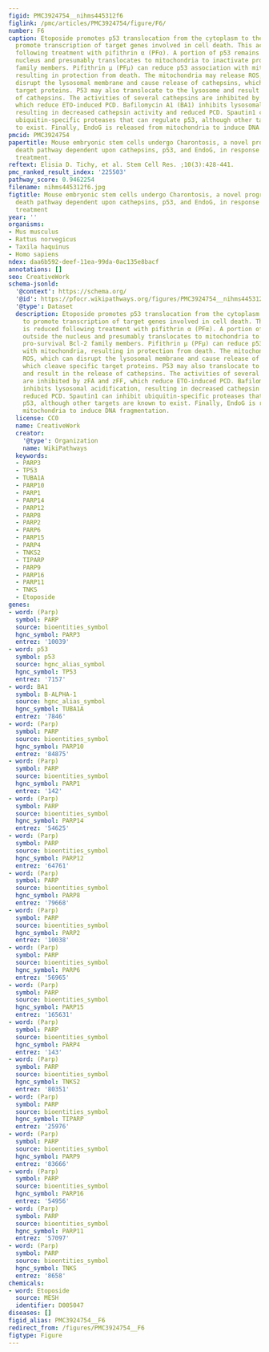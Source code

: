```yaml
---
figid: PMC3924754__nihms445312f6
figlink: /pmc/articles/PMC3924754/figure/F6/
number: F6
caption: Etoposide promotes p53 translocation from the cytoplasm to the nucleus to
  promote transcription of target genes involved in cell death. This activity is reduced
  following treatment with pifithrin α (PFα). A portion of p53 remains outside the
  nucleus and presumably translocates to mitochondria to inactivate pro-survival Bcl-2
  family members. Pifithrin μ (PFμ) can reduce p53 association with mitochondria,
  resulting in protection from death. The mitochondria may release ROS, which can
  disrupt the lysosomal membrane and cause release of cathepsins, which cleave specific
  target proteins. P53 may also translocate to the lysosome and result in the release
  of cathepsins. The activities of several cathepsins are inhibited by zFA and zFF,
  which reduce ETO-induced PCD. Bafilomycin A1 (BA1) inhibits lysosomal acidification,
  resulting in decreased cathepsin activity and reduced PCD. Spautin1 can inhibit
  ubiquitin-specific proteases that can regulate p53, although other targets are known
  to exist. Finally, EndoG is released from mitochondria to induce DNA fragmentation.
pmcid: PMC3924754
papertitle: Mouse embryonic stem cells undergo Charontosis, a novel programmed cell
  death pathway dependent upon cathepsins, p53, and EndoG, in response to etoposide
  treatment.
reftext: Elisia D. Tichy, et al. Stem Cell Res. ;10(3):428-441.
pmc_ranked_result_index: '225503'
pathway_score: 0.9462254
filename: nihms445312f6.jpg
figtitle: Mouse embryonic stem cells undergo Charontosis, a novel programmed cell
  death pathway dependent upon cathepsins, p53, and EndoG, in response to etoposide
  treatment
year: ''
organisms:
- Mus musculus
- Rattus norvegicus
- Taxila haquinus
- Homo sapiens
ndex: daa6b592-deef-11ea-99da-0ac135e8bacf
annotations: []
seo: CreativeWork
schema-jsonld:
  '@context': https://schema.org/
  '@id': https://pfocr.wikipathways.org/figures/PMC3924754__nihms445312f6.html
  '@type': Dataset
  description: Etoposide promotes p53 translocation from the cytoplasm to the nucleus
    to promote transcription of target genes involved in cell death. This activity
    is reduced following treatment with pifithrin α (PFα). A portion of p53 remains
    outside the nucleus and presumably translocates to mitochondria to inactivate
    pro-survival Bcl-2 family members. Pifithrin μ (PFμ) can reduce p53 association
    with mitochondria, resulting in protection from death. The mitochondria may release
    ROS, which can disrupt the lysosomal membrane and cause release of cathepsins,
    which cleave specific target proteins. P53 may also translocate to the lysosome
    and result in the release of cathepsins. The activities of several cathepsins
    are inhibited by zFA and zFF, which reduce ETO-induced PCD. Bafilomycin A1 (BA1)
    inhibits lysosomal acidification, resulting in decreased cathepsin activity and
    reduced PCD. Spautin1 can inhibit ubiquitin-specific proteases that can regulate
    p53, although other targets are known to exist. Finally, EndoG is released from
    mitochondria to induce DNA fragmentation.
  license: CC0
  name: CreativeWork
  creator:
    '@type': Organization
    name: WikiPathways
  keywords:
  - PARP3
  - TP53
  - TUBA1A
  - PARP10
  - PARP1
  - PARP14
  - PARP12
  - PARP8
  - PARP2
  - PARP6
  - PARP15
  - PARP4
  - TNKS2
  - TIPARP
  - PARP9
  - PARP16
  - PARP11
  - TNKS
  - Etoposide
genes:
- word: (Parp)
  symbol: PARP
  source: bioentities_symbol
  hgnc_symbol: PARP3
  entrez: '10039'
- word: p53
  symbol: p53
  source: hgnc_alias_symbol
  hgnc_symbol: TP53
  entrez: '7157'
- word: BA1
  symbol: B-ALPHA-1
  source: hgnc_alias_symbol
  hgnc_symbol: TUBA1A
  entrez: '7846'
- word: (Parp)
  symbol: PARP
  source: bioentities_symbol
  hgnc_symbol: PARP10
  entrez: '84875'
- word: (Parp)
  symbol: PARP
  source: bioentities_symbol
  hgnc_symbol: PARP1
  entrez: '142'
- word: (Parp)
  symbol: PARP
  source: bioentities_symbol
  hgnc_symbol: PARP14
  entrez: '54625'
- word: (Parp)
  symbol: PARP
  source: bioentities_symbol
  hgnc_symbol: PARP12
  entrez: '64761'
- word: (Parp)
  symbol: PARP
  source: bioentities_symbol
  hgnc_symbol: PARP8
  entrez: '79668'
- word: (Parp)
  symbol: PARP
  source: bioentities_symbol
  hgnc_symbol: PARP2
  entrez: '10038'
- word: (Parp)
  symbol: PARP
  source: bioentities_symbol
  hgnc_symbol: PARP6
  entrez: '56965'
- word: (Parp)
  symbol: PARP
  source: bioentities_symbol
  hgnc_symbol: PARP15
  entrez: '165631'
- word: (Parp)
  symbol: PARP
  source: bioentities_symbol
  hgnc_symbol: PARP4
  entrez: '143'
- word: (Parp)
  symbol: PARP
  source: bioentities_symbol
  hgnc_symbol: TNKS2
  entrez: '80351'
- word: (Parp)
  symbol: PARP
  source: bioentities_symbol
  hgnc_symbol: TIPARP
  entrez: '25976'
- word: (Parp)
  symbol: PARP
  source: bioentities_symbol
  hgnc_symbol: PARP9
  entrez: '83666'
- word: (Parp)
  symbol: PARP
  source: bioentities_symbol
  hgnc_symbol: PARP16
  entrez: '54956'
- word: (Parp)
  symbol: PARP
  source: bioentities_symbol
  hgnc_symbol: PARP11
  entrez: '57097'
- word: (Parp)
  symbol: PARP
  source: bioentities_symbol
  hgnc_symbol: TNKS
  entrez: '8658'
chemicals:
- word: Etoposide
  source: MESH
  identifier: D005047
diseases: []
figid_alias: PMC3924754__F6
redirect_from: /figures/PMC3924754__F6
figtype: Figure
---
```

